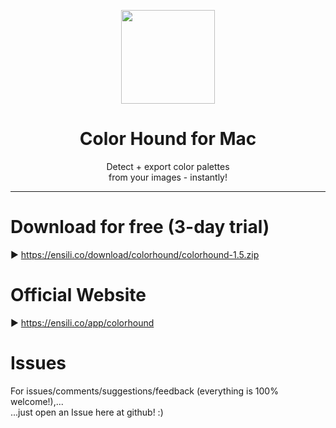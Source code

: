 <p align=center>
  <img height="150px" src="https://github.com/enSili-co/color hound/raw/main/images/logo.png"/>
</p>
<h1 align=center>Color Hound for Mac</h1>
<p align=center>
  Detect + export color palettes<br/>from your images - instantly!
</p>


---

# Download for free (3-day trial)

▶︎ https://ensili.co/download/colorhound/colorhound-1.5.zip

# Official Website

▶︎ https://ensili.co/app/colorhound

# Issues

For issues/comments/suggestions/feedback (everything is 100% welcome!),...    
...just open an Issue here at github! :)
